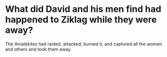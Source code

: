 # What did David and his men find had happened to Ziklag while they were away?

The Amalekites had raided, attacked, burned it, and captured all the women and others and took them away.
